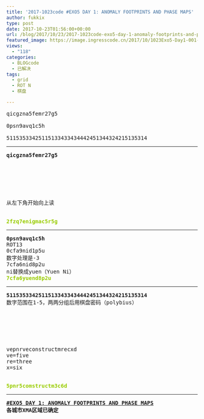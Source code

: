 ```yaml
---
title: '2017-1023code #EXO5 DAY 1: ANOMALY FOOTPRINTS AND PHASE MAPS'
author: fukkix
type: post
date: 2017-10-23T01:56:00+00:00
url: /blog/2017/10/23/2017-1023code-exo5-day-1-anomaly-footprints-and-phase-maps/
featured_image: https://image.ingresscode.cn/2017/10/1023Exo5-Day1-001-Osaka-1024x1024.jpg?x-oss-process=image/resize,m_fill,w_700,h_220
views:
  - "118"
categories:
  - BLOGcode
  - 已解决
tags:
  - grid
  - ROT N
  - 棋盘

---
```

<pre>qicgzna5femr27g5

0psn9avq1c5h

51153533425115133433434442451344324215135314
<!--more--></pre>

* * *

<pre><strong>qicgzna5femr27g5
</strong>


<table border="0" cellpading="0" cellspacing="0"   >
  
  	
  
</table>

从左下角开始向上读

<strong>
<span style="color: #99cc00;">2fzq7enigmac5r5g</span></strong></pre>

* * *

<pre><strong>0psn9avq1c5h
</strong>ROT13
0cfa9nid1p5u
数字处理是-3
7cfa6nid8p2u
ni替换成yuen（Yuen Ni）<strong>
<span style="color: #99cc00;">7cfa6yuend8p2u</span></strong></pre>

* * *

<pre><strong>51153533425115133433434442451344324215135314
</strong>数字范围在1-5，两两分组后用棋盘密码（polybius）



<table border="0" cellpading="0" cellspacing="0"   >
  
  	
  
</table>

vepnrveconstructmrecxd
ve=five
re=three
x=six

<strong>
<span style="color: #99cc00;">5pnr5comstructm3c6d</span></strong></pre>

* * *

<pre><strong><a href="http://investigate.ingress.com/2017/10/23/exo5-day-1-anomaly-footprints-and-phase-maps/">#EXO5 DAY 1: ANOMALY FOOTPRINTS AND PHASE MAPS</a>
各城市XMA区域已确定

</strong></pre>